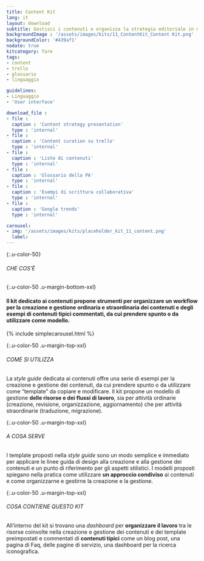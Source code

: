 ```yaml
---
title: Content Kit
lang: it
layout: download
subtitle: Gestisci i contenuti e organizza la strategia editoriale in modo collaborativo
backgroundImage : '/assets/images/kits/11_ContentKit_Content Kit.png'
backgroundColor: '#439af1'
nodate: true
kitcategory: fare
tags: 
- content
- trello
- glossario
- linguaggio

guidelines:
- Linguaggio
- 'User interface'

download_file :
- file : 
  caption : 'Content strategy presentation'
  type : 'internal'
- file : 
  caption : 'Content curation su trello'
  type : 'internal'
- file : 
  caption : 'Liste di contenuti'
  type : 'internal'
- file : 
  caption : 'Glossario della PA'
  type : 'internal'
- file : 
  caption : 'Esempi di scrittura collaborativa'
  type : 'internal'
- file : 
  caption : 'Google trends'
  type : 'internal'

carousel:
- img: '/assets/images/kits/placeholder_kit_11_content.png'
  label:
---
```


{:.u-color-50}
###### CHE COS’È

{:.u-color-50 .u-margin-bottom-xxl}
#### Il kit dedicato ai contenuti propone strumenti per organizzare un workflow per la **creazione e gestione** ordinaria e straordinaria dei contenuti e degli **esempi di contenuti** tipici commentati, da cui prendere spunto o da utilizzare come modello.

{% include simplecarousel.html  %} 

{:.u-color-50 .u-margin-top-xxl}
###### COME SI UTILIZZA
La *style guide* dedicata ai contenuti offre una serie di esempi per la creazione e gestione dei contenuti, da cui prendere spunto o da utilizzare come “template” da copiare e modificare. Il kit propone un modello di gestione **delle risorse e dei flussi di lavoro**, sia per attività ordinarie (creazione, revisione,  organizzazione, aggiornamento) che per attività straordinarie (traduzione, migrazione). 



{:.u-color-50 .u-margin-top-xxl}
###### A COSA SERVE
I template proposti nella *style guide* sono un modo semplice e immediato per applicare le linee guida di design alla creazione e alla gestione dei contenuti e un punto di riferimento per gli aspetti stilistici. I modelli proposti spiegano nella pratica come utilizzare **un approccio condiviso** ai contenuti e come organizzarne e gestirne la creazione e la gestione. 

{:.u-color-50 .u-margin-top-xxl}
###### COSA CONTIENE QUESTO KIT
All’interno del kit si trovano una *dashboard* per **organizzare il lavoro** tra le risorse coinvolte nella creazione e gestione dei contenuti e dei template preimpostati e commentati di **contenuti tipici** come un blog post, una pagina di Faq, delle pagine di servizio, una dashboard per la ricerca iconografica.  
